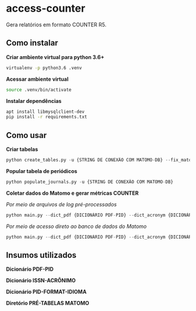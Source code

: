 # access-counter

Gera relatórios em formato COUNTER R5.


## Como instalar
__Criar ambiente virtual para python 3.6+__ 
```bash
virtualenv -p python3.6 .venv
```

__Acessar ambiente virtual__
```bash
source .venv/bin/activate
```

__Instalar dependências__
```bash
apt install libmysqlclient-dev
pip install -r requirements.txt
```


## Como usar

__Criar tabelas__

```python
python create_tables.py -u {STRING DE CONEXÃO COM MATOMO-DB} --fix_matomo_db
```


__Popular tabela de periódicos__

```python
python populate_journals.py -u {STRING DE CONEXÃO COM MATOMO-DB}
```


__Coletar dados do Matomo e gerar métricas COUNTER__

_Por meio de arquivos de log pré-processados_

```python
python main.py --dict_pdf {DICIONÁRIO PDF-PID} --dict_acronym {DICIONÁRIO ISSN-ACRÔNIMO --dict_language {DICIONÁRIO PID-FORMATO-IDIOMA} -u {STRING DE CONEXÃO COM MATOMO-DB} --dir_pretables {DIRETÓRIO PRÉ-TABELAS MATOMO} --idsite {ID DO SITE}
```

_Por meio de acesso direto ao banco de dados do Matomo_

```python
python main.py --dict_pdf {DICIONÁRIO PDF-PID} --dict_acronym {DICIONÁRIO ISSN-ACRÔNIMO --dict_language {DICIONÁRIO PID-FORMATO-IDIOMA} -u {STRING DE CONEXÃO COM MATOMO-DB} --period {PERIÓDO} --idsite {ID DO SITE}
```


## Insumos utilizados

__Dicionário PDF-PID__
 
__Dicionário ISSN-ACRÔNIMO__

__Dicionário PID-FORMAT-IDIOMA__

__Diretório PRÉ-TABELAS MATOMO__

